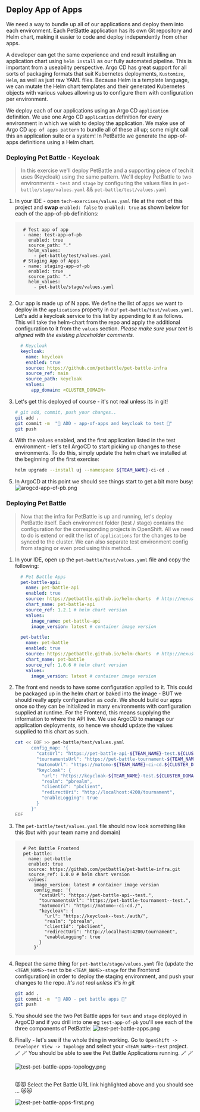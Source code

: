 ## Deploy App of Apps

We need a way to bundle up all of our applications and deploy them into each environment. Each PetBattle application has its own Git repository and Helm chart, making it easier to code and deploy independently from other apps.

A developer can get the same experience and end result installing an application chart using `helm install` as our fully automated pipeline. This is important from a useability perspective. Argo CD has great support for all sorts of packaging formats that suit Kubernetes deployments, `Kustomize`, `Helm`, as well as just raw YAML files. Because Helm is a template language, we can mutate the Helm chart templates and their generated Kubernetes objects with various values allowing us to configure them with configuration per environment.

We deploy each of our applications using an Argo CD `application` definition. We use one Argo CD `application` definition for every environment in which we wish to deploy the application. We make use of Argo CD `app of apps pattern` to bundle all of these all up; some might call this an application suite or a system! In PetBattle we generate the app-of-apps definitions using a Helm chart.

### Deploying Pet Battle - Keycloak

> In this exercise we'll deploy PetBattle and a supporting piece of tech it uses (Keycloak) using the same pattern. We'll deploy PetBattle to two environments - `test` and `stage` by configuring the values files in `pet-battle/stage/values.yaml` && `pet-battle/test/values.yaml`

1. In your IDE - open `tech-exercises/values.yaml` file at the root of this project and **swap** `enabled: false` to `enabled: true` as shown below for each of the app-of-pb definitions:

    <div class="highlight" style="background: #f7f7f7">
    <pre><code class="language-yaml">
      # Test app of app
      - name: test-app-of-pb
        enabled: true
        source_path: "."
        helm_values:
          - pet-battle/test/values.yaml
      # Staging App of Apps
      - name: staging-app-of-pb
        enabled: true
        source_path: "."
        helm_values:
          - pet-battle/stage/values.yaml
    </code></pre></div>

2. Our app is made up of N apps. We define the list of apps we want to deploy in the `applications` property in our `pet-battle/test/values.yaml`. Let's add a keycloak service to this list by appending to it as follows. This will take the helm-chart from the repo and apply the additional configuration to it from the `values` section. *Please make sure your text is aligned with the existing placeholder comments.*

    ```yaml
      # Keycloak
      keycloak:
        name: keycloak
        enabled: true
        source: https://github.com/petbattle/pet-battle-infra
        source_ref: main
        source_path: keycloak
        values:
          app_domain: <CLUSTER_DOMAIN>
    ```

3. Let's get this deployed of course - it's not real unless its in git!

    ```bash
    # git add, commit, push your changes..
    git add .
    git commit -m  "🐰 ADD - app-of-apps and keycloak to test 🐰"
    git push 
    ```

4. With the values enabled, and the first application listed in the test environment - let's tell ArgoCD to start picking up changes to these environments. To do this, simply update the helm chart we installed at the beginning of the first exercise:

    ```bash
    helm upgrade --install uj --namespace ${TEAM_NAME}-ci-cd .
    ```

5. In ArgoCD at this point we should see things start to get a bit more busy:
![arogcd-app-of-pb.png](images/arogcd-app-of-pb.png)

### Deploying Pet Battle

> Now that the infra for PetBattle is up and running, let's deploy PetBattle itself. Each environment folder (test / stage) contains the configuration for the corresponding projects in OpenShift. All we need to do is extend or edit the list of `applications` for the changes to be synced to the cluster. We can also separate test environment config from staging or even prod using this method.

1. In your IDE, open up the `pet-battle/test/values.yaml` file and copy the following:

    ```yaml
      # Pet Battle Apps
      pet-battle-api:
        name: pet-battle-api
        enabled: true
        source: https://petbattle.github.io/helm-charts  # http://nexus:8081/repository/helm-charts
        chart_name: pet-battle-api
        source_ref: 1.2.1 # helm chart version
        values:
          image_name: pet-battle-api
          image_version: latest # container image version

      pet-battle:
        name: pet-battle
        enabled: true
        source: https://petbattle.github.io/helm-charts  # http://nexus:8081/repository/helm-charts 
        chart_name: pet-battle
        source_ref: 1.0.6 # helm chart version
        values:
          image_version: latest # container image version
    ```

2. The front end needs to have some configuration applied to it. This could be packaged up in the helm chart or baked into the image - BUT we should really apply configuration as *code*. We should build our apps once so they can be initialized in many environments with configuration supplied at runtime. For the Frontend, this means supplying the information to where the API live. We use ArgoCD to manage our application deployments, so hence we should update the values supplied to this chart as such.

    ```bash
    cat << EOF >> pet-battle/test/values.yaml
          config_map: '{
            "catsUrl": "https://pet-battle-api-${TEAM_NAME}-test.${CLUSTER_DOMAIN}",
            "tournamentsUrl": "https://pet-battle-tournament-${TEAM_NAME}-test.${CLUSTER_DOMAIN}",
            "matomoUrl": "https://matomo-${TEAM_NAME}-ci-cd.${CLUSTER_DOMAIN}/",
            "keycloak": {
              "url": "https://keycloak-${TEAM_NAME}-test.${CLUSTER_DOMAIN}/auth/",
              "realm": "pbrealm",
              "clientId": "pbclient",
              "redirectUri": "http://localhost:4200/tournament",
              "enableLogging": true
            }
          }'
    EOF
    ```

3. The `pet-battle/test/values.yaml` file should now look something like this (but with your team name and domain)

    <div class="highlight" style="background: #f7f7f7">
    <pre><code class="language-yaml">
      # Pet Battle Frontend
      pet-battle:
        name: pet-battle
        enabled: true
        source: https://github.com/petbattle/pet-battle-infra.git
        source_ref: 1.0.0 # helm chart version
        values:
          image_version: latest # container image version
          config_map: '{
            "catsUrl": "https://pet-battle-api-<TEAM_NAME>-test.<CLUSTER_DOMAIN>",
            "tournamentsUrl": "https://pet-battle-tournament-<TEAM_NAME>-test.<CLUSTER_DOMAIN>",
            "matomoUrl": "https://matomo-<TEAM_NAME>-ci-cd.<CLUSTER_DOMAIN>/",
            "keycloak": {
              "url": "https://keycloak-<TEAM_NAME>-test.<CLUSTER_DOMAIN>/auth/",
              "realm": "pbrealm",
              "clientId": "pbclient",
              "redirectUri": "http://localhost:4200/tournament",
              "enableLogging": true
            }
          }'
    </code></pre></div>

4. Repeat the same thing for `pet-battle/stage/values.yaml` file (update the `<TEAM_NAME>-test` to be `<TEAM_NAME>-stage` for the Frontend configuration) in order to deploy the staging environment, and push your changes to the repo. _It's not real unless it's in git_

    ```bash
    git add .
    git commit -m  "🐩 ADD - pet battle apps 🐩"
    git push 
    ```

5. You should see the two Pet Battle apps for `test` and `stage` deployed in ArgoCD and if you drill into one eg `test-app-of-pb` you'll see each of the three components of PetBattle:
![test-pet-battle-apps.png](images/test-pet-battle-apps.png)

6. Finally - let's see if the whole thing in working. Go to `OpenShift -> Developer View -> Topology` and select your `<TEAM_NAME>-test` project.
    </br>
    🪄 🪄 You should be able to see the Pet Battle Applications running. 🪄 🪄

    ![test-pet-battle-apps-topology.png](images/test-pet-battle-apps-topology.png)

    </br>
    😻😻 Select the Pet Battle URL link highlighted above and you should see ... 😻😻

    ![test-pet-battle-apps-first.png](images/test-pet-battle-apps-first.png)
